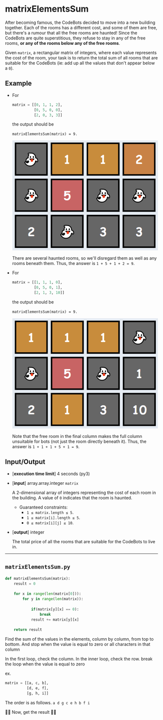 # matrixElementsSum

After becoming famous, the CodeBots decided to move into a new building together. Each of the rooms has a different cost, and some of them are free, but there's a rumour that all the free rooms are haunted! Since the CodeBots are quite superstitious, they refuse to stay in any of the free rooms, **or any of the rooms below any of the free rooms**.

Given `matrix`, a rectangular matrix of integers, where each value represents the cost of the room, your task is to return the total sum of all rooms that are suitable for the CodeBots (ie: add up all the values that don't appear below a `0`).

## Example

- For

  ```python
  matrix = [[0, 1, 1, 2],
            [0, 5, 0, 0],
            [2, 0, 3, 3]]
  ```

  the output should be

  `matrixElementsSum(matrix) = 9.`

  ![ ](./picture/example1.png)

  There are several haunted rooms, so we'll disregard them as well as any rooms beneath them. Thus, the answer is `1 + 5 + 1 + 2 = 9`.

- For

  ```python
  matrix = [[1, 1, 1, 0],
            [0, 5, 0, 1],
            [2, 1, 3, 10]]
  ```

  the output should be

  `matrixElementsSum(matrix) = 9.`

  ![ ](./picture/example2.png)

  Note that the free room in the final column makes the full column unsuitable for bots (not just the room directly beneath it). Thus, the answer is `1 + 1 + 1 + 5 + 1 = 9`.

## Input/Output

- [**execution time limit**] 4 seconds (py3)

- [**input**] array.array.integer `matrix`

  A 2-dimensional array of integers representing the cost of each room in the building. A value of `0` indicates that the room is haunted.

  - Guaranteed constraints:
    - `1 ≤ matrix.length ≤ 5`.
    - `1 ≤ matrix[i].length ≤ 5`.
    - `0 ≤ matrix[i][j] ≤ 10`.

- [**output**] integer

  The total price of all the rooms that are suitable for the CodeBots to live in.

---

## `matrixElementsSum.py`

```python
def matrixElementsSum(matrix):
    result = 0

    for x in range(len(matrix[0])):
        for y in range(len(matrix)):

            if(matrix[y][x] == 0):
                break
            result += matrix[y][x]

    return result
```

Find the sum of the values in the elements, column by column, from top to bottom. And stop when the value is equal to zero or all characters in that column

In the first loop, check the column.
In the inner loop, check the row. break the loop when the value is equal to zero

ex.
```python
matrix = [[a, c, b],
          [d, e, f],
          [g, h, i]]
```
The order is as follows. `a d g c e h b f i`

🥳🥳 Now, get the result 🥳🥳


